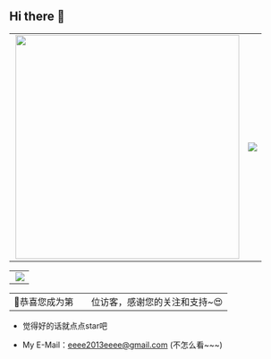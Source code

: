 ## Hi there 👋
<table>
    <tr>
        <td>
            <center><img align='right' src="https://github-readme-stats.zohan.tech/api?username=eeeeeeeeee-code&hide_title=true&hide_border=true&show_icons=true&include_all_commits=true&bg_color=0,EC6C6C,FFD479,FFFC79,73FA79&theme=graywhite&locale=cn" width="400"></center>
        </td>
        <td>
            <center><img src="https://github-readme-stats.vercel.app/api/top-langs/?username=eeeeeeeeee-code&hide_title=true&hide_border=true&layout=compact&langs_count=6&text_color=000&icon_color=fff&bg_color=0,52fa5a,4dfcff,c64dff&theme=graywhite" /> </center>
        </td>
    </tr>
</table>

<table>
    <tr>
        <td><img src="https://github-profile-summary-cards.vercel.app/api/cards/profile-details?username=eeeeeeeeee-code&theme=github_dark" align="right" /></td>
    </tr>
</table>

<table>
  <tr>
    <td>🥰恭喜您成为第</td>
    <td><img src="https://profile-counter.glitch.me/eeeeeeeeee-code/count.svg" alt="" /></td>
    <td>位访客，感谢您的关注和支持~😍</td>
  </tr>
</table>

- 觉得好的话就点点star吧

- My E-Mail：eeee2013eeee@gmail.com (不怎么看~~~)
